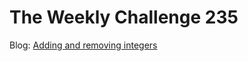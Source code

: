 # The Weekly Challenge 235

Blog: [Adding and removing integers](https://dev.to/simongreennet/adding-and-removing-integers-3i4g)
